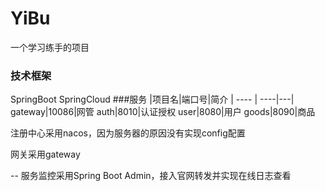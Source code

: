 # YiBu
一个学习练手的项目
### 技术框架
SpringBoot 
SpringCloud
###服务
|项目名|端口号|简介
| ---- | ----|---|
gateway|10086|网管
auth|8010|认证授权
user|8080|用户
goods|8090|商品

注册中心采用nacos，因为服务器的原因没有实现config配置

网关采用gateway

-- 服务监控采用Spring Boot Admin，接入官网转发并实现在线日志查看
